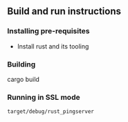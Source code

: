 ## Build and run instructions

### Installing pre-requisites

- Install rust and its tooling

### Building

cargo build

### Running in SSL mode

```bash
target/debug/rust_pingserver
```